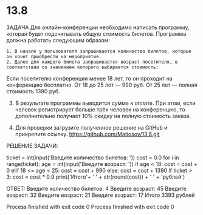 # 13.8

ЗАДАЧА
Для онлайн-конференции необходимо написать программу, которая будет подсчитывать общую стоимость билетов. Программа должна работать следующим образом:

    1. В начале у пользователя запрашивается количество билетов, которые он хочет приобрести на мероприятие.
    2. Далее для каждого билета запрашивается возраст посетителя, в соответствии со значением которого выбирается стоимость:

Если посетителю конференции менее 18 лет, то он проходит на конференцию бесплатно.
От 18 до 25 лет — 990 руб.
От 25 лет — полная стоимость 1390 руб.
   
   3. В результате программы выводится сумма к оплате. При этом, если человек регистрирует больше трёх человек на конференцию, то дополнительно получает 10% скидку на полную стоимость заказа.
   
   4. Для проверки загрузите полученное решение на GitHub и прикрепите ссылку.
    https://github.com/Matiosov/13.8.git

РЕШЕНИЕ ЗАДАЧИ:


ticket = int(input('Введите количество билетов: '))
cost = 0.0
for i in range(ticket):
    age = int(input('Введите возраст: '))
    if age < 18:
        cost = cost + 0
    elif 18 <= age < 25:
        cost = cost + 990
    else: cost = cost + 1390
if ticket > 3:
    cost = cost * 0.9
print('Итого'+ ' ' + str(round(cost)) + ' ' + 'рублей')

ОТВЕТ:
Введите количество билетов: 4
Введите возраст: 45
Введите возраст: 32
Введите возраст: 21
Введите возраст: 17
Итого 3393 рублей

Process finished with exit code 0
Process finished with exit code 0
